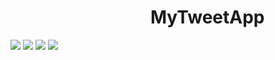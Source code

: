 # &emsp;&emsp;&emsp;&emsp;&emsp;&emsp;&emsp;&emsp;MyTweetApp

<img src="http://res.cloudinary.com/cloud101/image/upload/c_scale,h_420,w_210/v1506528874/welcom_biv9ff.png"/> <img src="http://res.cloudinary.com/cloud101/image/upload/c_scale,h_420,w_210/v1506528874/sigup_m7rntt.png"/>
<img src="http://res.cloudinary.com/cloud101/image/upload/c_scale,h_420,w_210/v1506528874/login_tpqsaz.png"/> <img src="http://res.cloudinary.com/cloud101/image/upload/c_scale,h_420,w_210/v1506528874/tweet_mgbomj.png"/>